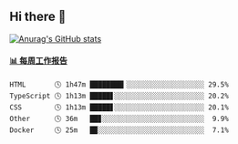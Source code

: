 ## Hi there 👋

[![Anurag's GitHub stats](https://github-readme-stats.vercel.app/api?username=OriLight152)](https://github.com/anuraghazra/github-readme-stats)

<!--
**OriLight152/OriLight152** is a ✨ _special_ ✨ repository because its `README.md` (this file) appears on your GitHub profile.

Here are some ideas to get you started:

- 🔭 I’m currently working on ...
- 🌱 I’m currently learning ...
- 👯 I’m looking to collaborate on ...
- 🤔 I’m looking for help with ...
- 💬 Ask me about ...
- 📫 How to reach me: ...
- 😄 Pronouns: ...
- ⚡ Fun fact: ...
-->

<!-- waka-box start -->
#### <a href="https://gist.github.com/92c8d5b388768c10efcba86e82b7c4fb" target="_blank">📊 每周工作报告</a>
```text
HTML       🕓 1h47m ████████▎░░░░░░░░░░░░░░░░░░░ 29.5%
TypeScript 🕓 1h13m █████▋░░░░░░░░░░░░░░░░░░░░░░ 20.2%
CSS        🕓 1h13m █████▋░░░░░░░░░░░░░░░░░░░░░░ 20.1%
Other      🕓 36m   ██▊░░░░░░░░░░░░░░░░░░░░░░░░░  9.9%
Docker     🕓 25m   █▉░░░░░░░░░░░░░░░░░░░░░░░░░░  7.1%
```
<!-- Powered by https://github.com/journey-ad/waka-box-go . -->
<!-- waka-box end -->
